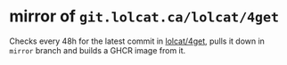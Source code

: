 # mirror of `git.lolcat.ca/lolcat/4get`

Checks every 48h for the latest commit in [lolcat/4get](https://git.lolcat.ca/lolcat/4get), pulls it down in `mirror` branch and builds a GHCR image from it.

